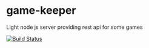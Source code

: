 # game-keeper
Light node js server providing rest api for some games

[![Build Status](https://travis-ci.org/achorein/game-keeper.svg?branch=master)](https://travis-ci.org/achorein/game-keeper)
